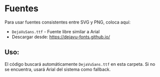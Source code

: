 # Fuentes

Para usar fuentes consistentes entre SVG y PNG, coloca aquí:

- `DejaVuSans.ttf` - Fuente libre similar a Arial
- Descargar desde: https://dejavu-fonts.github.io/

## Uso:

El código buscará automáticamente `DejaVuSans.ttf` en esta carpeta.
Si no se encuentra, usará Arial del sistema como fallback.
